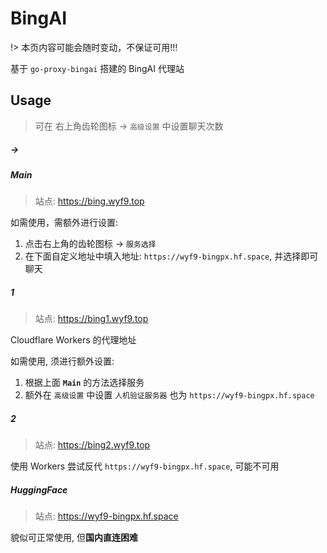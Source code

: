 # BingAI

!> 本页内容可能会随时变动，不保证可用!!!

基于 `go-proxy-bingai` 搭建的 BingAI 代理站

## Usage

> 可在 右上角齿轮图标 -> `高级设置` 中设置聊天次数

<!-- tabs:start -->

##### **→**

##### **Main**

> 站点: <https://bing.wyf9.top>

如需使用，需额外进行设置:

1. 点击右上角的齿轮图标 -> `服务选择`
2. 在下面自定义地址中填入地址: `https://wyf9-bingpx.hf.space`, 并选择即可聊天

##### **1**

> 站点: <https://bing1.wyf9.top>

Cloudflare Workers 的代理地址

如需使用, 须进行额外设置:

1. 根据上面 **`Main`** 的方法选择服务
2. 额外在 `高级设置` 中设置 `人机验证服务器` 也为 `https://wyf9-bingpx.hf.space`

##### **2**

> 站点: <https://bing2.wyf9.top>

使用 Workers 尝试反代 `https://wyf9-bingpx.hf.space`, 可能不可用

##### **HuggingFace**

> 站点: <https://wyf9-bingpx.hf.space>

貌似可正常使用, 但**国内直连困难**

<!-- tabs:end -->

